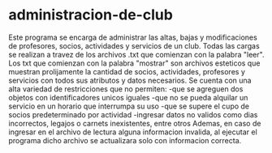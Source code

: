 # administracion-de-club
Este programa se encarga de administrar las altas, bajas y modificaciones de profesores, socios, actividades y servicios de un club. Todas las cargas se realizan a travez
de los archivos .txt que comienzan con la palabra "leer". Los txt que comienzan con la palabra "mostrar" son archivos esteticos que muestran prolijamente la cantidad de socios,
actividades, profesores y servicios con todos sus atributos y datos necesarios. Se cuenta con una alta variedad de restricciones que no permiten:
-que se agreguen dos objetos con identificadores unicos iguales
-que no se pueda alquilar un servicio en un horario que interrumpa su uso
-que se supere el cupo de socios predeterminado por actividad
-ingresar datos no validos como dias incorrectos, legajos o carnets inexistentes, entre otros
Ademas, en caso de ingresar en el archivo de lectura alguna informacion invalida, al ejecutar el programa dicho archivo se actualizara solo con informacion correcta.
